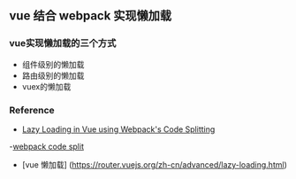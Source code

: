 ## vue 结合 webpack 实现懒加载

### vue实现懒加载的三个方式

-  组件级别的懒加载
- 路由级别的懒加载
- vuex的懒加载

### Reference
- [Lazy Loading in Vue using Webpack's Code Splitting](https://alexjoverm.github.io/2017/07/16/Lazy-load-in-Vue-using-Webpack-s-code-splitting/)

-[webpack code split](https://www.webpackjs.com/guides/code-splitting/#%E5%85%A5%E5%8F%A3%E8%B5%B7%E7%82%B9-entry-points-)

- [vue 懒加载] (https://router.vuejs.org/zh-cn/advanced/lazy-loading.html) 